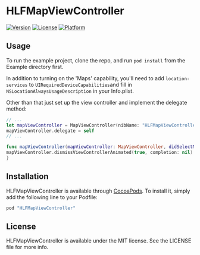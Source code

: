 # HLFMapViewController

[![Version](https://img.shields.io/cocoapods/v/HLFMapViewController.svg?style=flat)](http://cocoapods.org/pods/HLFMapViewController)
[![License](https://img.shields.io/cocoapods/l/HLFMapViewController.svg?style=flat)](http://cocoapods.org/pods/HLFMapViewController)
[![Platform](https://img.shields.io/cocoapods/p/HLFMapViewController.svg?style=flat)](http://cocoapods.org/pods/HLFMapViewController)

## Usage

To run the example project, clone the repo, and run `pod install` from the Example directory first.

In addition to turning on the 'Maps' capability, you'll need to add `location-services` to `UIRequiredDeviceCapabilities`and fill in `NSLocationAlwaysUsageDescription` in your Info.plist.

Other than that just set up the view controller and implement the delegate method:

```swift
// ...
let mapViewController = MapViewController(nibName: "HLFMapViewController", bundle: MapViewController.bundle)
mapViewController.delegate = self
// ...

func mapViewController(mapViewController: MapViewController, didSelectMapItem mapItem: MKMapItem) {
mapViewController.dismissViewControllerAnimated(true, completion: nil)
}
```

## Installation

HLFMapViewController is available through [CocoaPods](http://cocoapods.org). To install
it, simply add the following line to your Podfile:

```ruby
pod "HLFMapViewController"
```

## License

HLFMapViewController is available under the MIT license. See the LICENSE file for more info.
